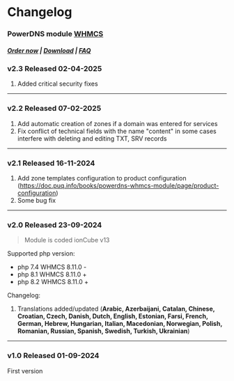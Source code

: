 # Changelog

### PowerDNS module **[WHMCS](https://puqcloud.com/link.php?id=77)** 

#####  [Order now](https://puqcloud.com/index.php?rp=/store/whmcs-module-powerdns) | [Download](https://download.puqcloud.com/WHMCS/servers/PUQ_WHMCS-PowerDNS/) | [FAQ](https://faq.puqcloud.com/)

### v2.3 Released 02-04-2025

1. Added critical security fixes

- - - - - -

### v2.2 Released 07-02-2025

1. Add automatic creation of zones if a domain was entered for services
2. Fix conflict of technical fields with the name "content" in some cases interfere with deleting and editing TXT, SRV records

- - - - - -

### v2.1 Released 16-11-2024

1. Add zone templates configuration to product configuration (https://doc.puq.info/books/powerdns-whmcs-module/page/product-configuration)
2. Some bug fix

- - - - - -

### v2.0 Released 23-09-2024

> Module is coded ionCube v13

Supported php version:
- php 7.4 WHMCS 8.11.0 -
- php 8.1 WHMCS 8.11.0 +
- php 8.2 WHMCS 8.11.0 +

Changelog: 
1. Translations added/updated (**Arabic, Azerbaijani, Catalan, Chinese, Croatian, Czech, Danish, Dutch, English, Estonian, Farsi, French, German, Hebrew, Hungarian, Italian, Macedonian, Norwegian, Polish,  Romanian, Russian, Spanish, Swedish, Turkish, Ukrainian**)

- - - - - -

### v1.0 Released 01-09-2024

First version
